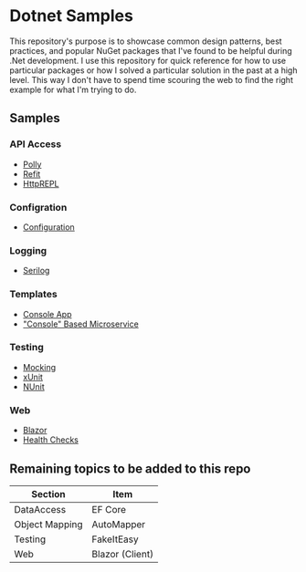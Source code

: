 # Dotnet Samples

This repository's purpose is to showcase common design patterns, best practices, and popular NuGet packages that I've found to be helpful during .Net development. I use this repository for quick reference for how to use particular packages or how I solved a particular solution in the past at a high level. This way I don't have to spend time scouring the web to find the right example for what I'm trying to do.

## Samples

### API Access

* [Polly](APIAccess/Polly/)
* [Refit](APIAccess/Refit/)
* [HttpREPL](APIAccess/HttpREPL/)

### Configration

* [Configuration](Configuration/)

### Logging

* [Serilog](Logging/SerilogExample/)

### Templates

* [Console App](Templates/ConsoleApp/)
* ["Console" Based Microservice](Templates/ConsoleApp-Microservice/)

### Testing

* [Mocking](Testing/Mocking/)
* [xUnit](Testing/xUnit/)
* [NUnit](Testing/NUnit/)

### Web

* [Blazor](Web/Blazor/)
* [Health Checks](Web/HealthEndpoints/)

## Remaining topics to be added to this repo

| Section        | Item            |
| -------------- | --------------- |
| DataAccess     | EF Core         |
| Object Mapping | AutoMapper      |
| Testing        | FakeItEasy      |
| Web            | Blazor (Client) |
